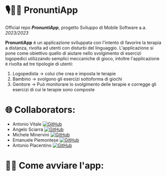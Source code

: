 
<html>
<body>
<h1> 🎙️👦🏻 PronuntiApp </h1>
<p>Official repo <strong><i>PronuntiApp</i></strong>, progetto Sviluppo di Mobile Software a.a. <i>2023/2023</i></p>

 <p><strong>PronuntiApp</strong> è un applicazione sviluppata con l'intento di favorire la terapia a distanza, rivolta ad utenti con disturbi del linguaggio.
L'applicazione si pone come obiettivo quello di aiutare nello svolgimento di esercizi logopedici utilizzando semplici meccaniche di gioco, intoltre l'applicazione è rivolta
ad tre tipologie di utenti:
	 <ol>
		 <li>
			Logopedista -> colui che crea e imposta le terapie 
		 </li>
		 <li>
			 Bambino -> svolgono gli esercizi sottoforma di giochi
		 </li>
		 <li>
			 Genitore -> Può monitorare lo svolgimento delle terapie e corregge gli esercizi di cui le terapie sono composte
		 </li>
	 </ol>
 </p>
</p>

<h1>🌐 Collaborators:</h1>

<ul>
	<li>Antonio Vitale 
 		<a href="https://github.com/vitalelele">
			<img src="https://img.shields.io/badge/GitHub-100000?logo=github&logoColor=white" alt="GitHub" style="max-width: 100%;">
  		</a>
  	 </li>
   	<li>Angelo Sciarra 
 		<a href="https://github.com/Angelo-Sciarra">
			<img src="https://img.shields.io/badge/GitHub-100000?logo=github&logoColor=white" alt="GitHub" style="max-width: 100%;">
  		</a>
  	</li>
	<li>Michele Minervini
 		<a href="https://github.com/MicheleMinervini06">
			<img src="https://img.shields.io/badge/GitHub-100000?logo=github&logoColor=white" alt="GitHub" style="max-width: 100%;">		
  		</a>
   	</li>
   	<li>Emanuele Piemontese
 		 <a href="https://github.com/EmanuelePiemontese">
			<img src="https://img.shields.io/badge/GitHub-100000?logo=github&logoColor=white" alt="GitHub" style="max-width: 100%;">
  		</a>
   	</li>
  
   <li>Antonio Placentino
    		<a href="https://github.com/AntonioPlacentino02">
        		<img src="https://img.shields.io/badge/GitHub-100000?logo=github&logoColor=white" alt="GitHub" style="max-width: 100%;">
    		</a>
    	</li>

</ul>

<h1>👨‍💻 Come avviare l'app:</h1>


</html>
